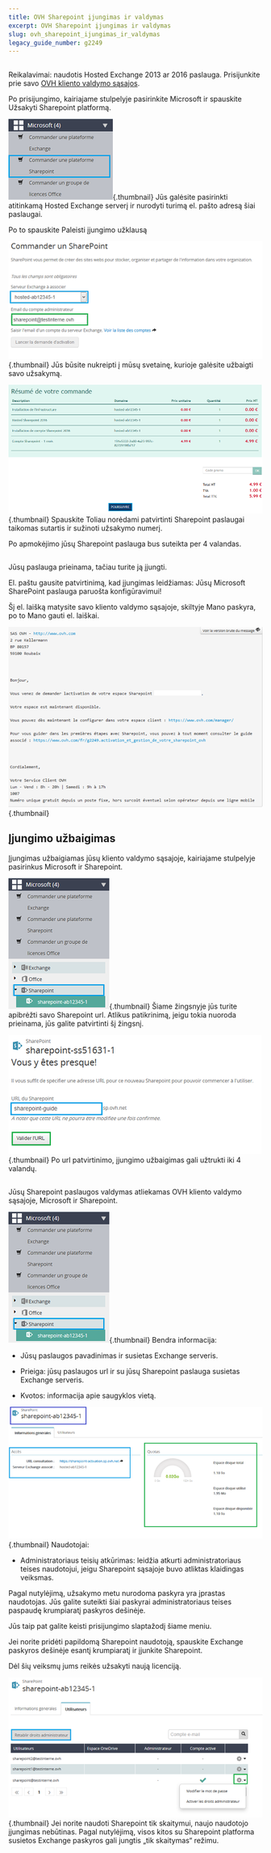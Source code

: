 ```yaml
---
title: OVH Sharepoint įjungimas ir valdymas
excerpt: OVH Sharepoint įjungimas ir valdymas
slug: ovh_sharepoint_ijungimas_ir_valdymas
legacy_guide_number: g2249
---
```



## 
Reikalavimai: naudotis Hosted Exchange 2013 ar 2016 paslauga.
Prisijunkite prie savo [OVH kliento valdymo sąsajos](https://www.ovh.com/manager/web/login/).

Po prisijungimo, kairiajame stulpelyje pasirinkite Microsoft ir spauskite Užsakyti Sharepoint platformą.

![](images/img_4473.jpg){.thumbnail}
Jūs galėsite pasirinkti atitinkamą Hosted Exchange serverį ir nurodyti turimą el. pašto adresą šiai paslaugai.

Po to spauskite Paleisti įjungimo užklausą

![](images/img_4474.jpg){.thumbnail}
Jūs būsite nukreipti į mūsų svetainę, kurioje galėsite užbaigti savo užsakymą.

![](images/img_4475.jpg){.thumbnail}
Spauskite Toliau norėdami patvirtinti Sharepoint paslaugai taikomas sutartis ir sužinoti užsakymo numerį.

Po apmokėjimo jūsų Sharepoint paslauga bus suteikta per 4 valandas.


## 
Jūsų paslauga prieinama, tačiau turite ją įjungti.

El. paštu gausite patvirtinimą, kad įjungimas leidžiamas: Jūsų Microsoft SharePoint paslauga paruošta konfigūravimui!

Šį el. laišką matysite savo kliento valdymo sąsajoje, skiltyje Mano paskyra, po to Mano gauti el. laiškai.

![](images/img_4494.jpg){.thumbnail}


## Įjungimo užbaigimas
Įjungimas užbaigiamas jūsų kliento valdymo sąsajoje, kairiajame stulpelyje pasirinkus Microsoft ir Sharepoint.

![](images/img_4477.jpg){.thumbnail}
Šiame žingsnyje jūs turite apibrėžti savo Sharepoint url. Atlikus patikrinimą, jeigu tokia nuoroda prieinama, jūs galite patvirtinti šį žingsnį.

![](images/img_4478.jpg){.thumbnail}
Po url patvirtinimo, įjungimo užbaigimas gali užtrukti iki 4 valandų.


## 
Jūsų Sharepoint paslaugos valdymas atliekamas OVH kliento valdymo sąsajoje, Microsoft ir Sharepoint.

![](images/img_4477.jpg){.thumbnail}
Bendra informacija:


- Jūsų paslaugos pavadinimas ir susietas Exchange serveris.

- Prieiga: jūsų paslaugos url ir su jūsų Sharepoint paslauga susietas Exchange serveris. 

- Kvotos: informacija apie saugyklos vietą.



![](images/img_4481.jpg){.thumbnail}
Naudotojai:


- Administratoriaus teisių atkūrimas: leidžia atkurti administratoriaus teises naudotojui, jeigu Sharepoint sąsajoje buvo atliktas klaidingas veiksmas.


Pagal nutylėjimą, užsakymo metu nurodoma paskyra yra įprastas naudotojas. Jūs galite suteikti šiai paskyrai administratoriaus teises paspaudę krumpiaratį paskyros dešinėje.

Jūs taip pat galite keisti prisijungimo slaptažodį šiame meniu.

Jei norite pridėti papildomą Sharepoint naudotoją, spauskite Exchange paskyros dešinėje esantį krumpiaratį ir įjunkite Sharepoint.

Dėl šių veiksmų jums reikės užsakyti naują licenciją.

![](images/img_4495.jpg){.thumbnail}
Jei norite naudoti Sharepoint tik skaitymui, naujo naudotojo įjungimas nebūtinas. Pagal nutylėjimą, visos kitos su Sharepoint platforma susietos Exchange paskyros gali jungtis „tik skaitymas“ režimu.

